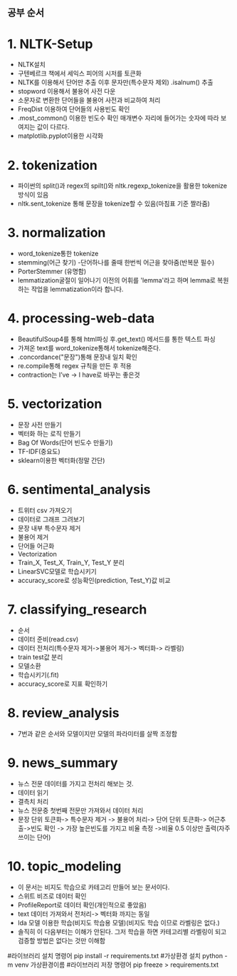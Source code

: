 ## 공부 순서
# 1. NLTK-Setup
- NLTK설치
- 구텐베르크 책에서 세익스 피어의 시저를 토큰화
- NLTK를 이용해서 단어만 추출 이후 문자만(특수문자 제외) .isalnum() 추출
- stopword 이용해서 불용어 사전 다운
- 소문자로 변환한 단어들을 불용어 사전과 비교하여 처리
- FreqDist 이용하여 단어들의 사용빈도 확인
- .most_common() 이용한 빈도수 확인 매개변수 자리에 들어가는 숫자에 따라 보여지는 값이 다르다.
- matplotlib.pyplot이용한 시각화
# 2. tokenization
- 파이썬의 split()과  regex의 spilt()와 nltk.regexp_tokenize을 활용한 tokenize방식이 있음
- nltk.sent_tokenize 통해 문장을 tokenize할 수 있음(마침표 기준 짤라줌)
# 3. normalization
- word_tokenize통한 tokenize
- stemming(어근 찾기) -단어하나를 줄때 한번씩 어근을 찾아줌(반복문 필수)
- PorterStemmer (유명함)
- lemmatization굴절이 일어나기 이전의 어휘를 'lemma'라고 하며 lemma로 복원하는 작업을 lemmatization이라 합니다.
# 4. processing-web-data
- BeautifulSoup4를 통해 html파싱 후.get_text() 메서드를 통한 텍스트 파싱
- 가져온 text를 word_tokenize통해서 tokenize해준다.
- .concordance("문장")통해 문장내 일치 확인
- re.compile통해 regex 규칙을 만든 후 적용
- contraction는 I’ve -> I have로 바꾸는 좋은것
# 5. vectorization
- 문장 사전 만들기
- 벡터화 하는 로직 만들기
- Bag Of Words(단어 빈도수 만들기)
- TF-IDF(중요도)
- sklearn이용한 벡터화(정말 간단)
# 6. sentimental_analysis
- 트위터 csv 가져오기
- 데이터로 그래프 그려보기
- 문장 내부 특수문자 제거
- 불용어 제거
- 단어들 어근화
- Vectorization
- Train_X, Test_X, Train_Y, Test_Y 분리
- LinearSVC모델로 학습시키기
- accuracy_score로 성능확인(prediction, Test_Y)값 비교
# 7. classifying_research
- 순서 
-  데이터 준비(read.csv)
-  데이터 전처리(특수문자 제거->불용어 제거-> 벡터화-> 라벨링)
-  train test값 분리
-  모델소환
-  학습시키기(.fit)
-  accuracy_score로 지표 확인하기
# 8. review_analysis
- 7번과 같은 순서와 모델이지만 모델의 파라미터를 살짝 조정함
# 9. news_summary
- 뉴스 전문 데이터를 가지고 전처리 해보는 것.
- 데이터 읽기
- 결측치 처리
- 뉴스 전문중 첫번째 전문만 가져와서 데이터 처리
- 문장 단위 토큰화-> 특수문자 제거 -> 불용어 처리-> 단어 단위 토큰화-> 어근추출->빈도 확인 -> 가장 높은빈도를 가지고 비율 측정 ->비율 0.5 이상만 출력(자주 쓰이는 단어)
# 10. topic_modeling
- 이 문서는 비지도 학습으로 카테고리 만들어 보는 문서이다.
- 스위트 비즈로 데이터 확인
- ProfileReport로 데이터 확인(개인적으로 좋았음)
- text 데이터 가져와서 전처리-> 벡터화 까지는 동일
- lda 모델 이용한 학습(비지도 학습용 모델)(비지도 학습 이므로 라벨링은 없다.)
- 솔직히 이 다음부터는 이해가 안된다. 그저 학습을 하면 카테고리별 라벨링이 되고 검증할 방법은 없다는 것만 이해함


#라이브러리 설치 명령어
pip install -r requirements.txt
#가상환경 설치 
python -m venv 가상환경이름
#라이브러리 저장 명령어
pip freeze > requirements.txt